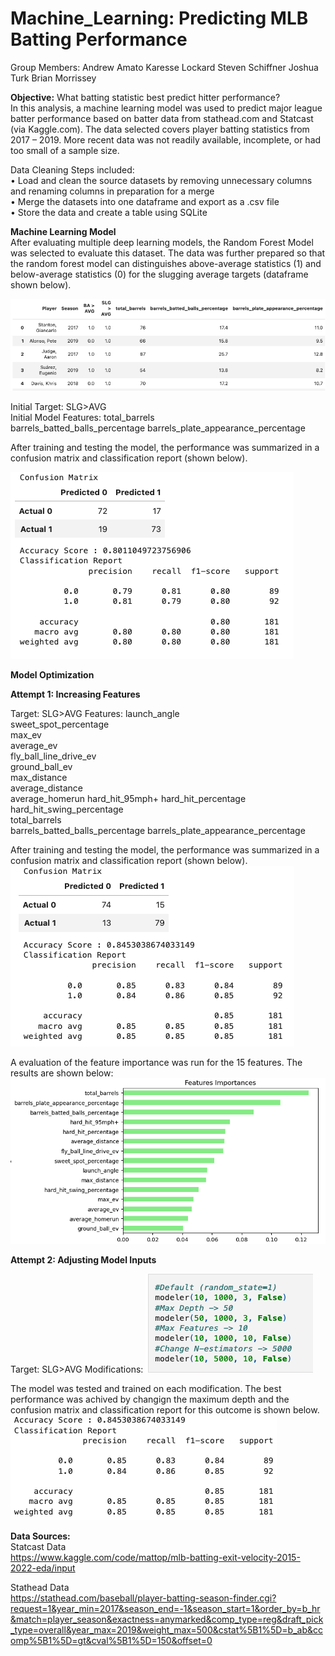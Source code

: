 # Machine_Learning: Predicting MLB Batting Performance

Group Members:
Andrew Amato
Karesse Lockard
Steven Schiffner
Joshua Turk
Brian Morrissey


**Objective:** What batting statistic best predict hitter performance?  
In this analysis, a machine learning model was used to predict major league batter performance based on batter data from stathead.com and Statcast (via Kaggle.com). The data selected covers player batting statistics from 2017 – 2019. More recent data was not readily available, incomplete, or had too small of a sample size.

Data Cleaning Steps included:  
•	Load and clean the source datasets by removing unnecessary columns and renaming columns in preparation for a merge  
•	Merge the datasets into one dataframe and export as a .csv file  
•	Store the data and create a table using SQLite  

**Machine Learning Model**  
After evaluating multiple deep learning models, the Random Forest Model was selected to evaluate this dataset. The data was further prepared so that the random forest model can distinguishes above-average statistics (1) and below-average statistics (0) for the slugging average targets (dataframe shown below). 

![Initial DataFrame](Images/Initial_df.png)


Initial Target: SLG>AVG  
Initial Model Features:
	total_barrels	
	barrels_batted_balls_percentage	
	barrels_plate_appearance_percentage

After training and testing the model, the performance was summarized in a confusion matrix and classification report (shown below).

![image](Images/Initial_Model_CRpt.png)


**Model Optimization**

**Attempt 1: Increasing Features**

Target: SLG>AVG 
Features: 
	launch_angle	
 	sweet_spot_percentage	
  	max_ev	
   	average_ev	
    	fly_ball_line_drive_ev	
     	ground_ball_ev	
      	max_distance	
       	average_distance	
	average_homerun	
 	hard_hit_95mph+	
  	hard_hit_percentage	
   	hard_hit_swing_percentage	
    	total_barrels	
     	barrels_batted_balls_percentage	
      	barrels_plate_appearance_percentage


After training and testing the model, the performance was summarized in a confusion matrix and classification report (shown below).
![image](Images/Opt_1_CRpt.png)  





A evaluation of the feature importance was run for the 15 features. The results are shown below:
![image](Images/Feature_Importances.png)

**Attempt 2: Adjusting Model Inputs**

Target: SLG>AVG 
Modifications:
![image](Images/Opt_2_Mods.png)




The model was tested and trained on each modification. The best performance was achived by changign the maximum depth and the confusion matrix and classification report for this outcome is shown below.
![image](Images/Opt_2_CRpt_best.png)


**Data Sources:**  
Statcast Data   
https://www.kaggle.com/code/mattop/mlb-batting-exit-velocity-2015-2022-eda/input

Stathead Data   
https://stathead.com/baseball/player-batting-season-finder.cgi?request=1&year_min=2017&season_end=-1&season_start=1&order_by=b_hr&match=player_season&exactness=anymarked&comp_type=reg&draft_pick_type=overall&year_max=2019&weight_max=500&cstat%5B1%5D=b_ab&ccomp%5B1%5D=gt&cval%5B1%5D=150&offset=0


